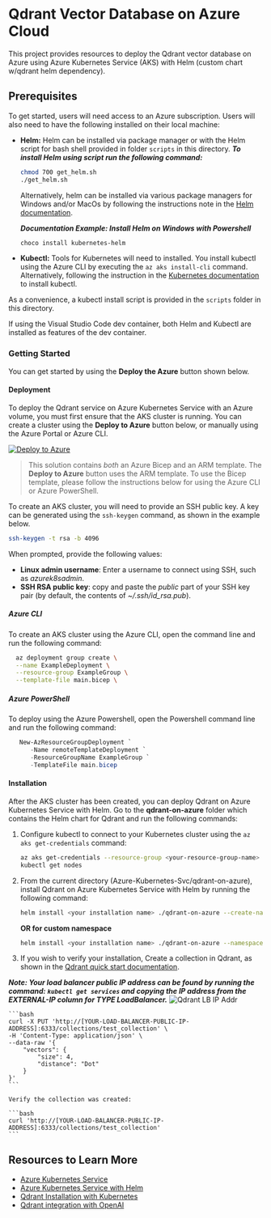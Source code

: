 # Qdrant Vector Database on Azure Cloud

This project provides resources to deploy the Qdrant vector database on Azure using Azure Kubernetes Service (AKS) with Helm (custom chart w/qdrant helm dependency).

## Prerequisites

To get started, users will need access to an Azure subscription.
Users will also need to have the following installed on their local machine:

- **Helm:**
  Helm can be installed via package manager or with the Helm script for bash shell provided in folder `scripts` in this directory. 
  ***To install Helm using script run the following command:***
  ```bash
  chmod 700 get_helm.sh 
  ./get_helm.sh
  ```

  Alternatively, helm can be installed via various package managers for Windows and/or MacOs by following the instructions note in the [Helm documentation](https://helm.sh/docs/intro/install/).

  ***Documentation Example: Install Helm on Windows with Powershell***
  ```powershell
  choco install kubernetes-helm
  ```

- **Kubectl:**
  Tools for Kubernetes will need to installed. You install kubectl using the Azure CLI by executing the `az aks install-cli` command.  Alternatively, following the instruction in the [Kubernetes documentation](https://kubernetes.io/docs/tasks/tools/#kubectl) to install kubectl.

As a convenience, a kubectl install script is provided in the `scripts` folder in this directory.

If using the Visual Studio Code dev container, both Helm and Kubectl are installed as features of the dev container.

### Getting Started

You can get started by using the **Deploy the Azure** button shown below.

#### Deployment

To deploy the Qdrant service on Azure Kubernetes Service with an Azure volume, you must first ensure that the AKS cluster is running. You can create a cluster using the **Deploy to Azure** button below, or manually using the Azure Portal or Azure CLI.

[![Deploy to Azure](https://aka.ms/deploytoazurebutton)](https://portal.azure.com/#create/Microsoft.Template/uri/https%3A%2F%2Fraw.githubusercontent.com%2FAzure-Samples%2Fqdrant-azure%2Fmain%2FAzure-Kubernetes-Svc%2Faks-arm-deploy.json)

> This solution contains _both_ an Azure Bicep and an ARM template.  The **Deploy to Azure** button uses the ARM template.  To use the Bicep template, please follow the instructions below for using the Azure CLI or Azure PowerShell.

To create an AKS cluster, you will need to provide an SSH public key.  A key can be generated using the `ssh-keygen` command, as shown in the example below.

```bash
ssh-keygen -t rsa -b 4096
```

When prompted, provide the following values:

- **Linux admin username**: Enter a username to connect using SSH, such as _azurek8sadmin_.
- **SSH RSA public key**: copy and paste the _public_ part of your SSH key pair (by default, the contents of _~/.ssh/id_rsa.pub_).

##### Azure CLI

To create an AKS cluster using the Azure CLI, open the command line and run the following command:

```bash
  az deployment group create \
  --name ExampleDeployment \
  --resource-group ExampleGroup \
  --template-file main.bicep \
```

##### Azure PowerShell

To deploy using the Azure Powershell, open the Powershell command line and run the following command:

```powershell
   New-AzResourceGroupDeployment `
      -Name remoteTemplateDeployment `
      -ResourceGroupName ExampleGroup `
      -TemplateFile main.bicep
```

#### Installation

After the AKS cluster has been created, you can deploy Qdrant on Azure Kubernetes Service with Helm. Go to the **qdrant-on-azure** folder which contains the Helm chart for Qdrant and run the following commands:

1. Configure kubectl to connect to your Kubernetes cluster using the `az aks get-credentials` command:

    ```bash
    az aks get-credentials --resource-group <your-resource-group-name> --name <your-aks-cluster-name>
    kubectl get nodes
    ```

1. From the current directory (Azure-Kubernetes-Svc/qdrant-on-azure), install Qdrant on Azure Kubernetes Service with Helm by running the following command:

    ```bash
    helm install <your installation name> ./qdrant-on-azure --create-namespace
    ```
    **OR for custom namespace**
    ```bash
    helm install <your installation name> ./qdrant-on-azure --namespace <your desired namespace> --create-namespace
    ```

2. If you wish to verify your installation, Create a collection in Qdrant, as shown in the [Qdrant quick start documentation](https://qdrant.tech/documentation/quick_start/#create-collection).

***Note: Your load balancer public IP address can be found by running the command: ```kubectl get services``` and copying the IP address from the **EXTERNAL-IP** column for **TYPE** LoadBalancer.***
![Qdrant LB IP Addr](../images/qdrant-lb-ip-addr.png)


    ```bash
    curl -X PUT 'http://[YOUR-LOAD-BALANCER-PUBLIC-IP-ADDRESS]:6333/collections/test_collection' \
    -H 'Content-Type: application/json' \
    --data-raw '{
        "vectors": {
            "size": 4,
            "distance": "Dot"
        }
    }'
    ```

    Verify the collection was created:

    ```bash
    curl 'http://[YOUR-LOAD-BALANCER-PUBLIC-IP-ADDRESS]:6333/collections/test_collection'
    ```

## Resources to Learn More

- [Azure Kubernetes Service](https://learn.microsoft.com/azure/aks/)
- [Azure Kubernetes Service with Helm](https://learn.microsoft.com/azure/aks/quickstart-helm)
- [Qdrant Installation with Kubernetes](https://qdrant.tech/documentation/install/#with-kubernetes)
- [Qdrant integration with OpenAI](https://qdrant.tech/documentation/integrations/#openai)
